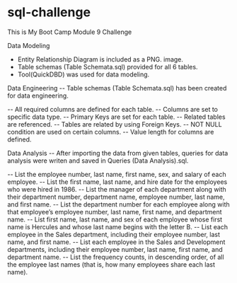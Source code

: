 # sql-challenge
This is My Boot Camp Module 9 Challenge

 Data Modeling
- Entity Relationship Diagram is included as a PNG. image.
- Table schemas (Table Schemata.sql) provided for all 6 tables.
- Tool(QuickDBD) was used for data modeling.


Data Engineering
 -- Table schemas (Table Schemata.sql) has been created for data engineering.
 
 -- All required columns are defined for each table.
 -- Columns are set to specific data type.
 -- Primary Keys are set for each table.
 -- Related tables are referenced.
 -- Tables are related by using Foreign Keys.
 -- NOT NULL condition are used on certain columns.
 -- Value length for columns are defined.

Data Analysis
 -- After importing the data from given tables, queries for data analysis were writen and saved in  Queries (Data Analysis).sql.

 -- List the employee number, last name, first name, sex, and salary of each employee.
 -- List the first name, last name, and hire date for the employees who were hired in 1986.
 -- List the manager of each department along with their department number, department name, employee number, last name, and first name.
 -- List the department number for each employee along with that employee’s employee number, last name, first name, and department name.
 -- List first name, last name, and sex of each employee whose first name is Hercules and whose last name begins with the letter B.
 -- List each employee in the Sales department, including their employee number, last name, and first name.
 -- List each employee in the Sales and Development departments, including their employee number, last name, first name, and department name.
 -- List the frequency counts, in descending order, of all the employee last names (that is, how many employees share each last name).